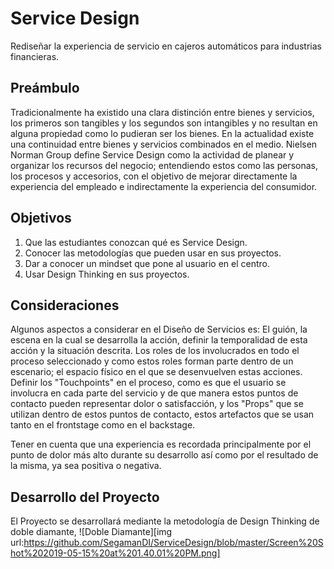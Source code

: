 # Service Design
Rediseñar la experiencia de servicio en cajeros automáticos para industrias financieras.

## Preámbulo
Tradicionalmente ha existido una clara distinción entre bienes y servicios, los primeros son tangibles y los segundos son intangibles y no resultan en alguna propiedad como lo pudieran ser los bienes. En la actualidad existe una continuidad entre bienes y servicios combinados en el medio.
Nielsen Norman Group define Service Design como la actividad de planear y organizar los recursos del negocio; entendiendo estos como las personas, los procesos y accesorios, con el objetivo de mejorar directamente la experiencia del empleado e indirectamente la experiencia del consumidor.

## Objetivos
1. Que las estudiantes conozcan qué es Service Design.
2. Conocer las metodologías que pueden usar en sus proyectos.
3. Dar a conocer un mindset que pone al usuario en el centro.
4. Usar Design Thinking en sus proyectos.

## Consideraciones
Algunos aspectos a considerar en el Diseño de Servicios es: El guión, la escena en la cual se desarrolla la acción, definir la temporalidad de esta acción y la situación descrita. Los roles de los involucrados en todo el proceso seleccionado y como estos roles forman parte dentro de un escenario; el espacio físico en el que se desenvuelven estas acciones.
Definir los "Touchpoints" en el proceso, como es que el usuario se involucra en cada parte del servicio y de que manera estos puntos de contacto pueden representar dolor o satisfacción, y los "Props" que se utilizan dentro de estos puntos de contacto, estos artefactos que se usan tanto en el frontstage como en el backstage.

Tener en cuenta que una experiencia es recordada principalmente por el punto de dolor más alto durante su desarrollo así como por el resultado de la misma, ya sea positiva o negativa.

## Desarrollo del Proyecto
El Proyecto se desarrollará mediante la metodología de Design Thinking de doble diamante, 
![Doble Diamante][img url:https://github.com/SegamanDI/ServiceDesign/blob/master/Screen%20Shot%202019-05-15%20at%201.40.01%20PM.png]










